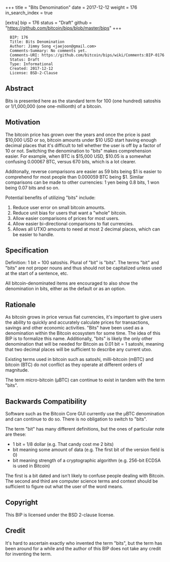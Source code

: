 +++
title = "Bits Denomination"
date = 2017-12-12
weight = 176
in_search_index = true

[extra]
bip = 176
status = "Draft"
github = "https://github.com/bitcoin/bips/blob/master/bips"
+++

      BIP: 176
      Title: Bits Denomination
      Author: Jimmy Song <jaejoon@gmail.com>
      Comments-Summary: No comments yet.
      Comments-URI: https://github.com/bitcoin/bips/wiki/Comments:BIP-0176
      Status: Draft
      Type: Informational
      Created: 2017-12-12
      License: BSD-2-Clause

## Abstract

Bits is presented here as the standard term for 100 (one hundred)
satoshis or 1/1,000,000 (one one-millionth) of a bitcoin.

## Motivation

The bitcoin price has grown over the years and once the price is past
$10,000 USD or so, bitcoin amounts under $10 USD start having enough
decimal places that it's difficult to tell whether the user is off by a
factor of 10 or not. Switching the denomination to "bits" makes
comprehension easier. For example, when BTC is $15,000 USD, $10.05 is a
somewhat confusing 0.00067 BTC, versus 670 bits, which is a lot clearer.

Additonally, reverse comparisons are easier as 59 bits being $1 is
easier to comprehend for most people than 0.000059 BTC being $1. Similar
comparisons can be made to other currencies: 1 yen being 0.8 bits, 1 won
being 0.07 bits and so on.

Potential benefits of utilizing "bits" include:

1.  Reduce user error on small bitcoin amounts.
2.  Reduce unit bias for users that want a "whole" bitcoin.
3.  Allow easier comparisons of prices for most users.
4.  Allow easier bi-directional comparisons to fiat currencies.
5.  Allows all UTXO amounts to need at most 2 decimal places, which can
    be easier to handle.

## Specification

Definition: 1 bit = 100 satoshis. Plural of "bit" is "bits". The terms
"bit" and "bits" are not proper nouns and thus should not be capitalized
unless used at the start of a sentence, etc.

All bitcoin-denominated items are encouraged to also show the
denomination in bits, either as the default or as an option.

## Rationale

As bitcoin grows in price versus fiat currencies, it's important to give
users the ability to quickly and accurately calculate prices for
transactions, savings and other economic activities. "Bits" have been
used as a denomination within the Bitcoin ecosystem for some time. The
idea of this BIP is to formalize this name. Additionally, "bits" is
likely the only other denomination that will be needed for Bitcoin as
0.01 bit = 1 satoshi, meaning that two decimal places will be sufficient
to describe any current utxo.

Existing terms used in bitcoin such as satoshi, milli-bitcoin (mBTC) and
bitcoin (BTC) do not conflict as they operate at different orders of
magnitude.

The term micro-bitcoin (µBTC) can continue to exist in tandem with the
term "bits".

## Backwards Compatibility

Software such as the Bitcoin Core GUI currently use the µBTC
denomination and can continue to do so. There is no obligation to switch
to "bits".

The term "bit" has many different definitions, but the ones of
particular note are these:

-   1 bit = 1/8 dollar (e.g. That candy cost me 2 bits)
-   bit meaning some amount of data (e.g. The first bit of the version
    field is 0)
-   bit meaning strength of a cryptographic algorithm (e.g. 256-bit
    ECDSA is used in Bitcoin)

The first is a bit dated and isn't likely to confuse people dealing with
Bitcoin. The second and third are computer science terms and context
should be sufficient to figure out what the user of the word means.

## Copyright

This BIP is licensed under the BSD 2-clause license.

## Credit

It's hard to ascertain exactly who invented the term "bits", but the
term has been around for a while and the author of this BIP does not
take any credit for inventing the term.
